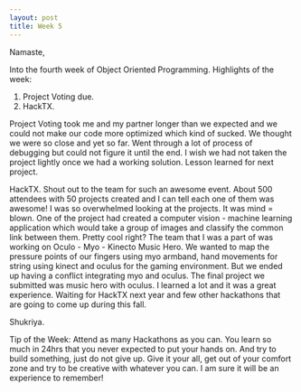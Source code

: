 ```yaml
---
layout: post
title: Week 5
---
```


Namaste,

Into the fourth week of Object Oriented Programming. Highlights of the week:
1. Project Voting due.
2. HackTX.

Project Voting took me and my partner longer than we expected and we could not make our code more optimized which kind of sucked. We thought we were so close and yet so far. Went through a lot of process of debugging but could not figure it until the end. I wish we had not taken the project lightly once we had a working solution. Lesson learned for next project.

HackTX. Shout out to the team for such an awesome event. About 500 attendees with 50 projects created and I can tell each one of them was awesome! I was so overwhelmed looking at the projects. It was mind = blown. One of the project had created a computer vision - machine learning application which would take a group of images and classify the common link between them. Pretty cool right? The team that I was a part of was working on Oculo - Myo - Kinecto Music Hero. We wanted to map the pressure points of our fingers using myo armband, hand movements for string using kinect and oculus for the gaming environment. But we ended up having a conflict integrating myo and oculus. The final project we submitted was music hero with oculus. I learned a lot and it was a great experience. Waiting for HackTX next year and few other hackathons that are going to come up during this fall.

Shukriya.

Tip of the Week: Attend as many Hackathons as you can. You learn so much in 24hrs that you never expected to put your hands on. And try to build something, just do not give up. Give it your all, get out of your comfort zone and try to be creative with whatever you can. I am sure it will be an experience to remember!